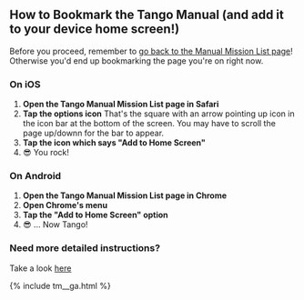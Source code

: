 
## How to Bookmark the Tango Manual (and add it to your device home screen!)

Before you proceed, remember to [go back to the Manual Mission List page](v1/index.md)! Otherwise you'd end up bookmarking the page you're on right now.

### On iOS

1. **Open the Tango Manual Mission List page in Safari**
2. **Tap the options icon** That's the square with an arrow pointing up icon in the icon bar at the bottom of the screen. You may have to scroll the page up/downn for the bar to appear.
3. **Tap the icon which says "Add to Home Screen"**
4. :sunglasses: You rock!

### On Android

1. **Open the Tango Manual Mission List page in Chrome**
2. **Open Chrome's menu**
3. **Tap the "Add to Home Screen" option**
4. :sunglasses: ... Now Tango!


### Need more detailed instructions?

Take a look [here](https://www.howtogeek.com/196087/how-to-add-websites-to-the-home-screen-on-any-smartphone-or-tablet/)




{% include tm__ga.html %}

